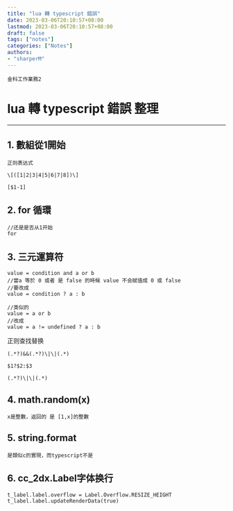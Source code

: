 ```yaml
---
title: "lua 轉 typescript 錯誤"
date: 2023-03-06T20:10:57+08:00
lastmod: 2023-03-06T20:10:57+08:00
draft: false
tags: ["notes"]
categories: ["Notes"]
authors:
- "sharperM"
---
```


    金科工作業務2
# lua 轉 typescript 錯誤 整理

---



## 1. 數組從1開始

    正则表达式
    
    \[([1|2|3|4|5|6|7|8])\]
    
    [$1-1]

## 2. for 循環

    //还是是否从1开始
    for 


## 3. 三元運算符 

    value = condition and a or b
    //當a 等於 0 或者 是 false 的時候 value 不会赋值成 0 或 false
    //要改成 
    value = condition ? a : b

    //类似的
    value = a or b
    //改成
    value = a != undefined ? a : b

  

正则查找替换 

    (.*?)&&(.*?)\|\|(.*)

    $1?$2:$3

    (.*?)\|\|(.*)




## 4. math.random(x)  
    x是整數，返回的 是 [1,x]的整數

## 5. string.format 
    是類似c的實現，而typescript不是

## 6. cc_2dx.Label字体换行
    t_label.label.overflow = Label.Overflow.RESIZE_HEIGHT
    t_label.label.updateRenderData(true)